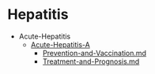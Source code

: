 
# Hepatitis

- Acute-Hepatitis
  - [Acute-Hepatitis-A](./Acute-Hepatitis-A/)
    - [Prevention-and-Vaccination.md](./Prevention-and-Vaccination.md)
    - [Treatment-and-Prognosis.md](./Treatment-and-Prognosis.md)
